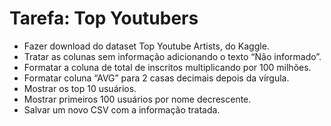 # Tarefa: Top Youtubers
* Fazer download do dataset Top Youtube Artists, do Kaggle.
* Tratar as colunas sem informação adicionando o texto “Não informado”.
* Formatar a coluna de total de inscritos multiplicando por 100 milhões.
* Formatar coluna “AVG” para 2 casas decimais depois da vírgula.
* Mostrar os top 10 usuários.
* Mostrar primeiros 100 usuários por nome decrescente.
* Salvar um novo CSV com a informação tratada.